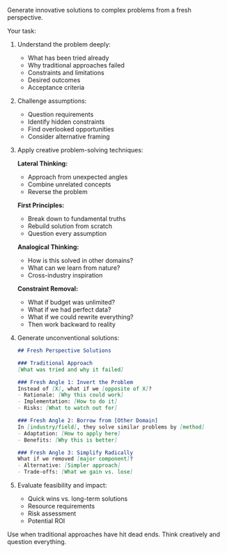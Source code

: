 Generate innovative solutions to complex problems from a fresh perspective.

Your task:
1. Understand the problem deeply:
   - What has been tried already
   - Why traditional approaches failed
   - Constraints and limitations
   - Desired outcomes
   - Acceptance criteria

2. Challenge assumptions:
   - Question requirements
   - Identify hidden constraints
   - Find overlooked opportunities
   - Consider alternative framing

3. Apply creative problem-solving techniques:

   **Lateral Thinking:**
   - Approach from unexpected angles
   - Combine unrelated concepts
   - Reverse the problem

   **First Principles:**
   - Break down to fundamental truths
   - Rebuild solution from scratch
   - Question every assumption

   **Analogical Thinking:**
   - How is this solved in other domains?
   - What can we learn from nature?
   - Cross-industry inspiration

   **Constraint Removal:**
   - What if budget was unlimited?
   - What if we had perfect data?
   - What if we could rewrite everything?
   - Then work backward to reality

4. Generate unconventional solutions:
   ```markdown
   ## Fresh Perspective Solutions

   ### Traditional Approach
   [What was tried and why it failed]

   ### Fresh Angle 1: Invert the Problem
   Instead of [X], what if we [opposite of X]?
   - Rationale: [Why this could work]
   - Implementation: [How to do it]
   - Risks: [What to watch out for]

   ### Fresh Angle 2: Borrow from [Other Domain]
   In [industry/field], they solve similar problems by [method]
   - Adaptation: [How to apply here]
   - Benefits: [Why this is better]

   ### Fresh Angle 3: Simplify Radically
   What if we removed [major component]?
   - Alternative: [Simpler approach]
   - Trade-offs: [What we gain vs. lose]
   ```

5. Evaluate feasibility and impact:
   - Quick wins vs. long-term solutions
   - Resource requirements
   - Risk assessment
   - Potential ROI

Use when traditional approaches have hit dead ends. Think creatively and question everything.
